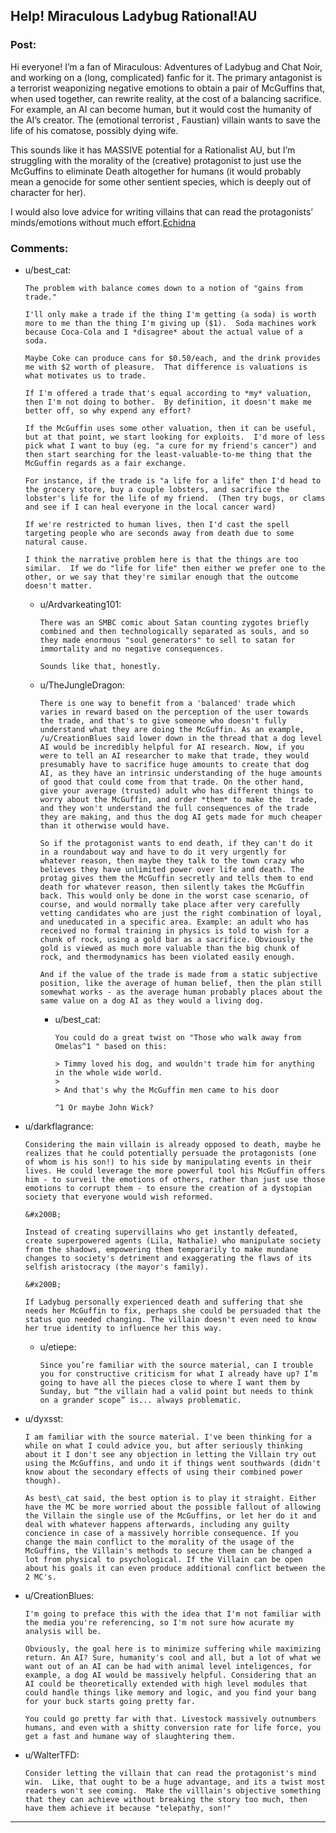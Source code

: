 ## Help! Miraculous Ladybug Rational!AU

### Post:

Hi everyone! I’m a fan of Miraculous: Adventures of Ladybug and Chat Noir, and working on a (long, complicated) fanfic for it. The primary antagonist is a terrorist weaponizing negative emotions to obtain a pair of McGuffins that, when used together, can rewrite reality, at the cost of a balancing sacrifice. For example, an AI can become human, but it would cost the humanity of the AI’s creator. The (emotional terrorist , Faustian) villain wants to save the life of his comatose, possibly dying wife.

This sounds like it has MASSIVE potential for a Rationalist AU, but I’m struggling with the morality of the (creative) protagonist to just use the McGuffins to eliminate Death altogether for humans (it would probably mean a genocide for some other sentient species, which is deeply out of character for her). 

I would also love advice for writing villains that can read the protagonists’ minds/emotions without much effort.[Echidna](https://archiveofourown.org/works/18637792/chapters/44197456)

### Comments:

- u/best_cat:
  ```
  The problem with balance comes down to a notion of "gains from trade."

  I'll only make a trade if the thing I'm getting (a soda) is worth more to me than the thing I'm giving up ($1).  Soda machines work because Coca-Cola and I *disagree* about the actual value of a soda.  

  Maybe Coke can produce cans for $0.50/each, and the drink provides me with $2 worth of pleasure.  That difference is valuations is what motivates us to trade.

  If I'm offered a trade that's equal according to *my* valuation, then I'm not doing to bother.  By definition, it doesn't make me better off, so why expend any effort?

  If the McGuffin uses some other valuation, then it can be useful, but at that point, we start looking for exploits.  I'd more of less pick what I want to buy (eg. "a cure for my friend's cancer") and then start searching for the least-valuable-to-me thing that the McGuffin regards as a fair exchange.

  For instance, if the trade is "a life for a life" then I'd head to the grocery store, buy a couple lobsters, and sacrifice the lobster's life for the life of my friend.  (Then try bugs, or clams and see if I can heal everyone in the local cancer ward)

  If we're restricted to human lives, then I'd cast the spell targeting people who are seconds away from death due to some natural cause.

  I think the narrative problem here is that the things are too similar.  If we do "life for life" then either we prefer one to the other, or we say that they're similar enough that the outcome doesn't matter.
  ```

  - u/Ardvarkeating101:
    ```
    There was an SMBC comic about Satan counting zygotes briefly combined and then technologically separated as souls, and so they made enormous "soul generators" to sell to satan for immortality and no negative consequences. 

    Sounds like that, honestly.
    ```

  - u/TheJungleDragon:
    ```
    There is one way to benefit from a 'balanced' trade which varies in reward based on the perception of the user towards the trade, and that's to give someone who doesn't fully understand what they are doing the McGuffin. As an example, /u/CreationBlues said lower down in the thread that a dog level AI would be incredibly helpful for AI research. Now, if you were to tell an AI researcher to make that trade, they would presumably have to sacrifice huge amounts to create that dog AI, as they have an intrinsic understanding of the huge amounts of good that could come from that trade. On the other hand, give your average (trusted) adult who has different things to worry about the McGuffin, and order *them* to make the  trade, and they won't understand the full consequences of the trade they are making, and thus the dog AI gets made for much cheaper than it otherwise would have.

    So if the protagonist wants to end death, if they can't do it in a roundabout way and have to do it very urgently for whatever reason, then maybe they talk to the town crazy who believes they have unlimited power over life and death. The protag gives them the McGuffin secretly and tells them to end death for whatever reason, then silently takes the McGuffin back. This would only be done in the worst case scenario, of course, and would normally take place after very carefully vetting candidates who are just the right combination of loyal, and uneducated in a specific area. Example: an adult who has received no formal training in physics is told to wish for a chunk of rock, using a gold bar as a sacrifice. Obviously the gold is viewed as much more valuable than the big chunk of rock, and thermodynamics has been violated easily enough.

    And if the value of the trade is made from a static subjective position, like the average of human belief, then the plan still somewhat works - as the average human probably places about the same value on a dog AI as they would a living dog.
    ```

    - u/best_cat:
      ```
      You could do a great twist on "Those who walk away from Omelas^1 " based on this:

      > Timmy loved his dog, and wouldn't trade him for anything in the whole wide world. 
      >
      > And that's why the McGuffin men came to his door

      ^1 Or maybe John Wick?
      ```

- u/darkflagrance:
  ```
  Considering the main villain is already opposed to death, maybe he realizes that he could potentially persuade the protagonists (one of whom is his son!) to his side by manipulating events in their lives. He could leverage the more powerful tool his McGuffin offers him - to surveil the emotions of others, rather than just use those emotions to corrupt them - to ensure the creation of a dystopian society that everyone would wish reformed.

  &#x200B;

  Instead of creating supervillains who get instantly defeated, create superpowered agents (Lila, Nathalie) who manipulate society from the shadows, empowering them temporarily to make mundane changes to society's detriment and exaggerating the flaws of its selfish aristocracy (the mayor's family).

  &#x200B;

  If Ladybug personally experienced death and suffering that she needs her McGuffin to fix, perhaps she could be persuaded that the status quo needed changing. The villain doesn't even need to know her true identity to influence her this way.
  ```

  - u/etiepe:
    ```
    Since you’re familiar with the source material, can I trouble you for constructive criticism for what I already have up? I’m going to have all the pieces close to where I want them by Sunday, but “the villain had a valid point but needs to think on a grander scope” is... always problematic.
    ```

- u/dyxsst:
  ```
  I am familiar with the source material. I've been thinking for a while on what I could advice you, but after seriously thinking about it I don't see any objection in letting the Villain try out using the McGuffins, and undo it if things went southwards (didn't know about the secondary effects of using their combined power though).

  As best\_cat said, the best option is to play it straight. Either have the MC be more worried about the possible fallout of allowing the Villain the single use of the McGuffins, or let her do it and deal with whatever happens afterwards, including any guilty concience in case of a massively horrible consequence. If you change the main conflict to the morality of the usage of the McGuffins, the Villain's methods to secure them can be changed a lot from physical to psychological. If the Villain can be open about his goals it can even produce additional conflict between the 2 MC's.
  ```

- u/CreationBlues:
  ```
  I'm going to preface this with the idea that I'm not familiar with the media you're referencing, so I'm not sure how acurate my analysis will be.

  Obviously, the goal here is to minimize suffering while maximizing return. An AI? Sure, humanity's cool and all, but a lot of what we want out of an AI can be had with animal level inteligences, for example, a dog AI would be massively helpful. Considering that an AI could be theoretically extended with high level modules that could handle things like memory and logic, and you find your bang for your buck starts going pretty far.

  You could go pretty far with that. Livestock massively outnumbers humans, and even with a shitty conversion rate for life force, you get a fast and humane way of slaughtering them.
  ```

- u/WalterTFD:
  ```
  Consider letting the villain that can read the protagonist's mind win.  Like, that ought to be a huge advantage, and its a twist most readers won't see coming.  Make the villlain's objective something that they can achieve without breaking the story too much, then have them achieve it because "telepathy, son!"
  ```

---

